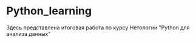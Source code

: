 # Python_learning
Здесь представлена итоговая работа по курсу Нетологии "Python для анализа данных" 
